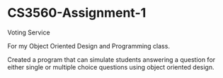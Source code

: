 # CS3560-Assignment-1
Voting Service

For my Object Oriented Design and Programming class.

Created a program that can simulate students answering a question for either single or multiple choice questions using object oriented design.
